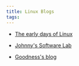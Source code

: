 ```yaml
---
title: Linux Blogs
tags:
---
```


* [The early days of Linux](https://lwn.net/Articles/928581/)

* [Johnny's Software Lab](https://johnnysswlab.com/)
* [Goodness's blog](https://goodyduru.github.io/)
